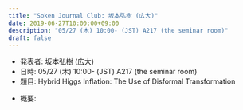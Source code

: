 ```yaml
---
title: "Soken Journal Club: 坂本弘樹 (広大)"
date: 2019-06-27T10:00:00+09:00
description: "05/27 (木) 10:00- (JST) A217 (the seminar room)"
draft: false
---
```


- 発表者:
坂本弘樹 (広大)
- 日時:
05/27 (木) 10:00- (JST) A217 (the seminar room)
- 題目:
Hybrid Higgs Inflation: The Use of Disformal Transformation

<!--more-->

- 概要:

